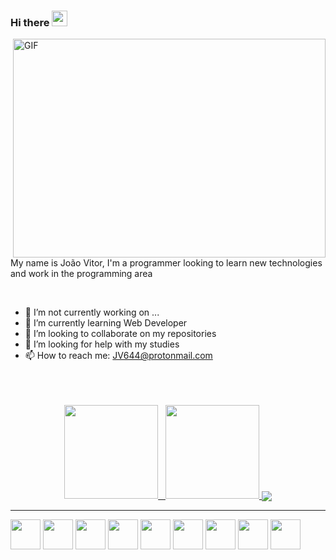 
<!--
**joaovitor644/joaovitor644** is a ✨ _special_ ✨ repository because its `README.md` (this file) appears on your GitHub profile.

Here are some ideas to get you started:

- 🔭 I’m currently working on ...
- 🌱 I’m currently learning ...
- 👯 I’m looking to collaborate on ...
- 🤔 I’m looking for help with ...
- 💬 Ask me about ...
- 📫 How to reach me: ...
- 😄 Pronouns: ...
- ⚡ Fun fact: ...
-->
### Hi there <img src="https://media.giphy.com/media/hvRJCLFzcasrR4ia7z/giphy.gif" width="25px">

<img align="right" alt="GIF" src="https://cdn.dribbble.com/users/99287/screenshots/3839839/work_work_work.gif" width="500" height="350" />
<br/>

<br/>

My name is João Vitor, I'm a programmer looking to learn new technologies and work in the programming area

<br>

- 🔭 I’m not currently working on ...
- 🌱 I’m currently learning Web Developer
- 👯 I’m looking to collaborate on my repositories
- 🤔 I’m looking for help with my studies
- 📫 How to reach me: JV644@protonmail.com 
<br/>


<br/>

<br/>


 <div align="center">
   
 </div>
 
 <div  align="center">
 <a href="https://github.com/joaovitor644">
     <img height="150em" src="https://github-readme-stats.vercel.app/api?username=joaovitor644&hide_border=true&show_icons=true&theme=github_dark&include_all_commits=true&count_private=true"/> &nbsp;
     <img height="150em" src="https://github-readme-stats.vercel.app/api/top-langs/?username=joaovitor644&layout=compact&count_private=true&langs_count=10&hide_border=true&theme=github_dark&show_icons=true">
 <img align="center" src="http://github-readme-streak-stats.herokuapp.com?user=joaovitor644&theme=prussian&hide_border=true&date_format=j%20M%5B%20Y%5D" /></a>
</div>
<hr>
<div>
 <img src="https://cdn.jsdelivr.net/gh/devicons/devicon/icons/linux/linux-original.svg"  style="height:48px;width:48px;" />
<img src="https://cdn.jsdelivr.net/gh/devicons/devicon/icons/git/git-original.svg" style="height:48px;width:48px;"/>
<img src="https://cdn.jsdelivr.net/gh/devicons/devicon/icons/html5/html5-original.svg" style="height:48px;width:48px;" />
<img src="https://cdn.jsdelivr.net/gh/devicons/devicon/icons/javascript/javascript-original.svg" style="height:48px;width:48px;"/>
<img src="https://cdn.jsdelivr.net/gh/devicons/devicon/icons/css3/css3-original.svg"  style="height:48px;width:48px;"/>
 <img src="https://cdn.jsdelivr.net/gh/devicons/devicon/icons/react/react-original.svg" style="height:48px;width:48px;"/>
<img src="https://cdn.jsdelivr.net/gh/devicons/devicon/icons/nodejs/nodejs-original.svg" style="height:48px;width:48px;" />
 <img src="https://cdn.jsdelivr.net/gh/devicons/devicon/icons/php/php-original.svg" style="height:48px;width:48px;" />
 <img src="https://cdn.jsdelivr.net/gh/devicons/devicon/icons/typescript/typescript-original.svg" style="height:48px;width:48px;" />
<div>
